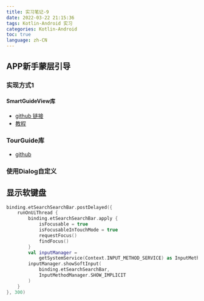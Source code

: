 ```yaml
---
title: 实习笔记-9
date: 2022-03-22 21:15:36
tags: Kotlin-Android 实习
categories: Kotlin-Android
toc: true
language: zh-CN
---
```


## APP新手蒙层引导
### 实现方式1 
#### SmartGuideView库
- [github 链接](https://github.com/aiven163/SmartGuideView)
- [教程](https://www.jianshu.com/p/61526f4e09d3)

### TourGuide库
- [github](https://github.com/worker8/TourGuide#pointer_customization)

### 使用Dialog自定义

## 显示软键盘

```kotlin
binding.etSearchSearchBar.postDelayed({
    runOnUiThread {
        binding.etSearchSearchBar.apply {
            isFocusable = true
            isFocusableInTouchMode = true
            requestFocus()
            findFocus()
        }
        val inputManager =
            getSystemService(Context.INPUT_METHOD_SERVICE) as InputMethodManager
        inputManager.showSoftInput(
            binding.etSearchSearchBar,
            InputMethodManager.SHOW_IMPLICIT
        )
    }
}, 300)
```